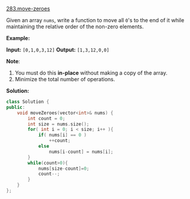 [283.move-zeroes](https://leetcode.com/problems/move-zeroes/)  

Given an array `nums`, write a function to move all `0`'s to the end of it while maintaining the relative order of the non-zero elements.

**Example:**

**Input:** `[0,1,0,3,12]`
**Output:** `[1,3,12,0,0]`

**Note**:

1.  You must do this **in-place** without making a copy of the array.
2.  Minimize the total number of operations.  



**Solution:**  

```cpp
class Solution {
public:
    void moveZeroes(vector<int>& nums) {
        int count = 0;
        int size = nums.size();
        for( int i = 0; i < size; i++ ){
            if( nums[i] == 0 )
                ++count;
            else
                nums[i-count] = nums[i];
        }
        while(count>0){
            nums[size-count]=0;
            count--;
        }
    }
};
```
      